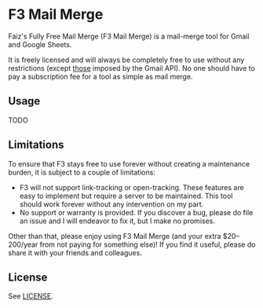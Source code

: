 # F3 Mail Merge

Faiz's Fully Free Mail Merge (F3 Mail Merge) is a mail-merge tool for Gmail and Google Sheets.

It is freely licensed and will always be completely free to use without any restrictions
(except [those](https://developers.google.com/apps-script/guides/services/quotas) imposed by the Gmail API). No one should have to pay a subscription fee
for a tool as simple as mail merge.

## Usage

TODO

## Limitations

To ensure that F3 stays free to use forever without creating a maintenance burden, it is subject
to a couple of limitations:
- F3 will not support link-tracking or open-tracking. These features are easy to implement
  but require a server to be maintained. This tool should work forever without any intervention
  on my part.
- No support or warranty is provided. If you discover a bug, please do file an issue and I
  will endeavor to fix it, but I make no promises.

Other than that, please enjoy using F3 Mail Merge (and your extra $20–200/year from not paying
for something else)! If you find it useful, please do share it with your friends and colleagues.

## License

See [LICENSE](LICENSE).
